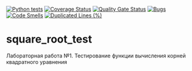 [![Python tests](https://github.com/ipaingo/square_root_test/actions/workflows/python_app.yml/badge.svg)](https://github.com/ipaingo/square_root_test/actions/workflows/python_app.yml)
[![Coverage Status](https://coveralls.io/repos/github/ipaingo/square_root_test/badge.svg?branch=main)](https://coveralls.io/github/ipaingo/square_root_test?branch=main)
[![Quality Gate Status](https://sonarcloud.io/api/project_badges/measure?project=ipaingo_square_root_test&metric=alert_status)](https://sonarcloud.io/summary/new_code?id=ipaingo_square_root_test)
[![Bugs](https://sonarcloud.io/api/project_badges/measure?project=ipaingo_square_root_test&metric=bugs)](https://sonarcloud.io/summary/new_code?id=ipaingo_square_root_test)
[![Code Smells](https://sonarcloud.io/api/project_badges/measure?project=ipaingo_square_root_test&metric=code_smells)](https://sonarcloud.io/summary/new_code?id=ipaingo_square_root_test)
[![Duplicated Lines (%)](https://sonarcloud.io/api/project_badges/measure?project=ipaingo_square_root_test&metric=duplicated_lines_density)](https://sonarcloud.io/summary/new_code?id=ipaingo_square_root_test)
# square_root_test
Лабораторная работа №1. Тестирование функции вычисления корней квадратного уравнения
